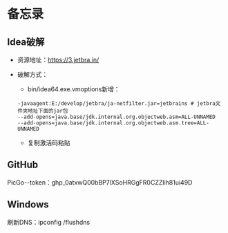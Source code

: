 # 备忘录

## Idea破解

- 资源地址：https://3.jetbra.in/

- 破解方式：

  - bin/idea64.exe.vmoptions新增：

  ```properties
  -javaagent:E:/develop/jetbra/ja-netfilter.jar=jetbrains # jetbra文件夹地址下面的jar包
  --add-opens=java.base/jdk.internal.org.objectweb.asm=ALL-UNNAMED
  --add-opens=java.base/jdk.internal.org.objectweb.asm.tree=ALL-UNNAMED
  ```

  - 复制激活码粘贴

## GitHub

PicGo--token：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

## Windows

刷新DNS：ipconfig /flushdns

